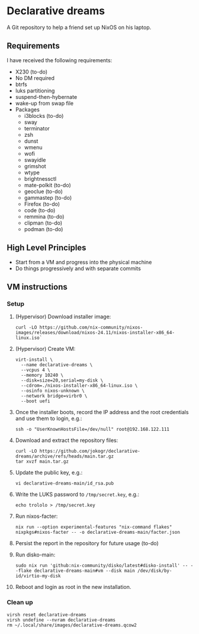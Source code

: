 # Declarative dreams

A Git repository to help a friend set up NixOS on his laptop.

## Requirements

I have received the following requirements:

- X230 (to-do)
- No DM required
- btrfs
- luks partitioning
- suspend-then-hybernate
- wake-up from swap file
- Packages
  - i3blocks (to-do)
  - sway
  - terminator
  - zsh
  - dunst
  - wmenu
  - wofi
  - swayidle
  - grimshot
  - wtype
  - brightnessctl
  - mate-polkit (to-do)
  - geoclue (to-do)
  - gammastep (to-do)
  - Firefox (to-do)
  - code (to-do)
  - remmina (to-do)
  - clipman (to-do)
  - podman (to-do)

## High Level Principles

- Start from a VM and progress into the physical machine
- Do things progressively and with separate commits

## VM instructions

### Setup

1. (Hypervisor) Download installer image:

    ```
    curl -LO https://github.com/nix-community/nixos-images/releases/download/nixos-24.11/nixos-installer-x86_64-linux.iso`
    ```

1. (Hypervisor) Create VM:

    ```
    virt-install \
      --name declarative-dreams \
      --vcpus 4 \
      --memory 10240 \
      --disk=size=20,serial=my-disk \
      --cdrom=./nixos-installer-x86_64-linux.iso \
      --osinfo nixos-unknown \
      --network bridge=virbr0 \
      --boot uefi
    ```

1. Once the installer boots, record the IP address and the root credentials and use them to login, e.g.:

    ```
    ssh -o "UserKnownHostsFile=/dev/null" root@192.168.122.111
    ```

1. Download and extract the repository files:

    ```
    curl -LO https://github.com/jokogr/declarative-dreams/archive/refs/heads/main.tar.gz
    tar xvzf main.tar.gz
    ```

1. Update the public key, e.g.:

   ```
   vi declarative-dreams-main/id_rsa.pub
   ```

1. Write the LUKS password to `/tmp/secret.key`, e.g.:

   ```
   echo trololo > /tmp/secret.key
   ```

1. Run nixos-facter:

    ```
    nix run --option experimental-features "nix-command flakes" nixpkgs#nixos-facter -- -o declarative-dreams-main/facter.json
    ```

1. Persist the report in the repository for future usage (to-do)

1. Run disko-main:

   ```
   sudo nix run 'github:nix-community/disko/latest#disko-install' -- --flake declarative-dreams-main#vm --disk main /dev/disk/by-id/virtio-my-disk
   ```

1. Reboot and login as root in the new installation.

### Clean up

```
virsh reset declarative-dreams
virsh undefine --nvram declarative-dreams
rm ~/.local/share/images/declarative-dreams.qcow2
```
